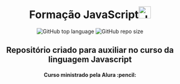 <h1 align = "center">Formação JavaScript<img height="32" src="https://seeklogo.com/images/J/javascript-logo-E967E87D74-seeklogo.com.png" alt="Javascript"/></h1>
<p align = "center"> <img alt="GitHub top language" src="https://img.shields.io/github/languages/top/carolfons/formacao-javascript">
  <img alt="GitHub repo size" src="https://img.shields.io/github/repo-size/carolfons/formacao-javascript?color=yellow"></p>
<h2 align = "center">Repositório criado para auxiliar no curso da linguagem Javascript</h2>
<h4 align = "center"> Curso ministrado pela Alura :pencil: </h4>

